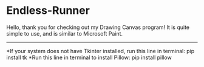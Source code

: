 # Endless-Runner

Hello, thank you for checking out my Drawing Canvas program! It is quite simple to use, and is similar to Microsoft Paint.

*****************************************************************************************************************************

*If your system does not have Tkinter installed, run this line in terminal:
pip install tk
*Run this line in terminal to install Pillow:
pip install pillow
